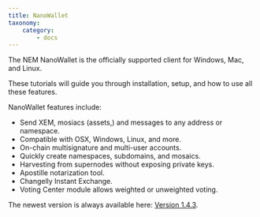 ```yaml
---
title: NanoWallet
taxonomy:
    category:
        - docs
---
```


The NEM NanoWallet is the officially supported client for Windows, Mac, and Linux. 

These tutorials will guide you through installation, setup, and how to use all these features.

NanoWallet features include:

*    Send XEM, mosiacs (assets,) and messages to any address or namespace.
*    Compatible with OSX, Windows, Linux, and more.
*    On-chain multisignature and multi-user accounts.
*    Quickly create namespaces, subdomains, and mosaics.
*    Harvesting from supernodes without exposing private keys.
*    Apostille notarization tool.
*    Changelly Instant Exchange.
*    Voting Center module allows weighted or unweighted voting.


The newest version is always available here: [Version 1.4.3](https://github.com/NemProject/NanoWallet/releases).